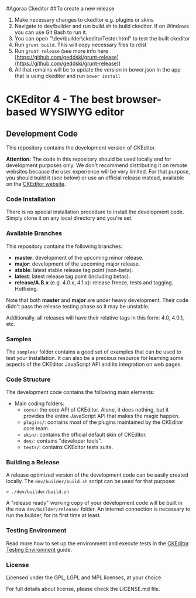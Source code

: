 #Agoraa Ckeditor
##To create a new release
1. Make necessary changes to ckeditor e.g. plugins or skins
2. Navigate to dev/builder and run build.sh to build ckeditor. If on Windows you can use Git Bash to run it.
3. You can open "\dev\builder\ckeditorTester.html" to test the built ckeditor
4. Run ```grunt build```. This will copy necessary files to /dist
5. Run ```grunt release``` (see more info here [https://github.com/geddski/grunt-release](https://github.com/geddski/grunt-release))
6. All that remains will be to update the version in bower.json in the app that is using ckeditor and run ```bower install```

CKEditor 4 - The best browser-based WYSIWYG editor
==================================================

## Development Code

This repository contains the development version of CKEditor.

**Attention:** The code in this repository should be used locally and for
development purposes only. We don't recommend distributing it on remote websites
because the user experience will be very limited. For that purpose, you should
build it (see below) or use an official release instead, available on the
[CKEditor website](http://ckeditor.com).

### Code Installation

There is no special installation procedure to install the development code.
Simply clone it on any local directory and you're set.

### Available Branches

This repository contains the following branches:

  - **master**: development of the upcoming minor release.
  - **major**: development of the upcoming major release.
  - **stable**: latest stable release tag point (non-beta).
  - **latest**: latest release tag point (including betas).
  - **release/A.B.x** (e.g. 4.0.x, 4.1.x): release freeze, tests and tagging.
    Hotfixing.

Note that both **master** and **major** are under heavy development. Their
code didn't pass the release testing phase so it may be unstable.

Additionally, all releases will have their relative tags in this form: 4.0,
4.0.1, etc.

### Samples

The `samples/` folder contains a good set of examples that can be used
to test your installation. It can also be a precious resource for learning
some aspects of the CKEditor JavaScript API and its integration on web pages.

### Code Structure

The development code contains the following main elements:

  - Main coding folders:
    - `core/`: the core API of CKEditor. Alone, it does nothing, but
    it provides the entire JavaScript API that makes the magic happen.
    - `plugins/`: contains most of the plugins maintained by the CKEditor core team.
    - `skin/`: contains the official default skin of CKEditor.
    - `dev/`: contains "developer tools".
    - `tests/`: contains CKEditor tests suite.

### Building a Release

A release optimized version of the development code can be easily created
locally. The `dev/builder/build.sh` script can be used for that purpose:

	> ./dev/builder/build.sh

A "release ready" working copy of your development code will be built in the new
`dev/builder/release/` folder. An internet connection is necessary to run the
builder, for its first time at least.

### Testing Environment

Read more how to set up the environment and execute tests in the [CKEditor Testing Environment](http://docs.ckeditor.com/#!/guide/dev_tests) guide.

### License

Licensed under the GPL, LGPL and MPL licenses, at your choice.

For full details about license, please check the LICENSE.md file.
